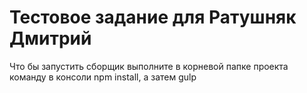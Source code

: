 # Тестовое задание для Ратушняк Дмитрий

Что бы запустить сборщик выполните в корневой папке проекта команду в консоли npm install, а затем gulp
